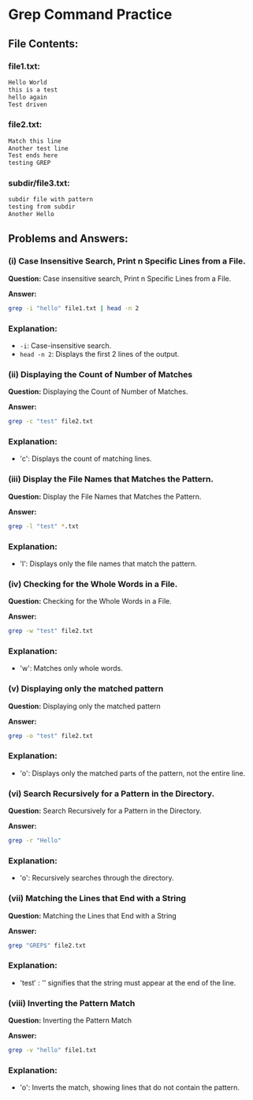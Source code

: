 # Grep Command Practice

## File Contents:
### file1.txt:
```bash
Hello World
this is a test
hello again
Test driven
```


### file2.txt:
```bash
Match this line
Another test line
Test ends here
testing GREP
```


### subdir/file3.txt:
```bash
subdir file with pattern
testing from subdir
Another Hello
```


## Problems and Answers:

### (i) Case Insensitive Search, Print n Specific Lines from a File.
**Question:**
Case insensitive search, Print n Specific Lines from a File.

**Answer:**
```bash
grep -i "hello" file1.txt | head -n 2
```

### Explanation:

- `-i`: Case-insensitive search.
- `head -n 2`: Displays the first 2 lines of the output.


### (ii) Displaying the Count of Number of Matches
**Question:**
Displaying the Count of Number of Matches.

**Answer:**
```bash
grep -c "test" file2.txt

```

### Explanation:
- 'c': Displays the count of matching lines.


### (iii) Display the File Names that Matches the Pattern.
**Question:**
Display the File Names that Matches the Pattern.

**Answer:**
```bash
grep -l "test" *.txt

```

### Explanation:
- 'l': Displays only the file names that match the pattern.


### (iv) Checking for the Whole Words in a File.
**Question:**
Checking for the Whole Words in a File.

**Answer:**
```bash
grep -w "test" file2.txt

```

### Explanation:
- 'w': Matches only whole words.



### (v) Displaying only the matched pattern
**Question:**
Displaying only the matched pattern

**Answer:**
```bash
grep -o "test" file2.txt

```

### Explanation:
- 'o': Displays only the matched parts of the pattern, not the entire line.

### (vi) Search Recursively for a Pattern in the Directory.
**Question:**
Search Recursively for a Pattern in the Directory.

**Answer:**
```bash
grep -r "Hello"

```

### Explanation:
- 'o': Recursively searches through the directory.


### (vii) Matching the Lines that End with a String
**Question:**
Matching the Lines that End with a String

**Answer:**
```bash
grep "GREP$" file2.txt

```

### Explanation:
- 'test$': '$' signifies that the string must appear at the end of the line.

### (viii) Inverting the Pattern Match
**Question:**
Inverting the Pattern Match

**Answer:**
```bash
grep -v "hello" file1.txt

```

### Explanation:
- 'o': Inverts the match, showing lines that do not contain the pattern.

